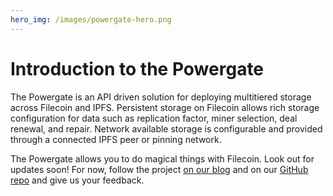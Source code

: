 ```yaml
---
hero_img: /images/powergate-hero.png
---
```


# Introduction to the Powergate

The Powergate is an API driven solution for deploying multitiered storage across Filecoin and IPFS. Persistent storage on Filecoin allows rich storage configuration for data such as replication factor, miner selection, deal renewal, and repair. Network available storage is configurable and provided through a connected IPFS peer or pinning network.

The Powergate allows you to do magical things with Filecoin. Look out for updates soon! For now, follow the project [on our blog](https://blog.textile.io/tag/filecoin/) and on our [GitHub repo](https://github.com/textileio/powergate) and give us your feedback.